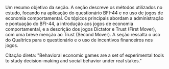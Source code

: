 Um resumo objetivo da seção.
A seção descreve os métodos utilizados no estudo, focando na aplicação do questionário BFI-44 e no uso de jogos de economia comportamental. Os tópicos principais abordam a administração e pontuação do BFI-44, a introdução aos jogos de economia comportamental, e a descrição dos jogos Dictator e Trust (First Mover), com uma breve menção ao Trust (Second Mover). A seção ressalta o uso do Qualtrics para o questionário e o uso de incentivos financeiros nos jogos.

Citação direta: "Behavioral economic games are a set of experimental tools to study decision-making and social behavior under real stakes."